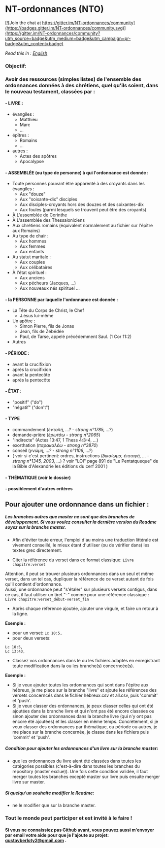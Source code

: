 # NT-ordonnances (NTO)

[![Join the chat at https://gitter.im/NT-ordonnances/community](https://badges.gitter.im/NT-ordonnances/community.svg)](https://gitter.im/NT-ordonnances/community?utm_source=badge&utm_medium=badge&utm_campaign=pr-badge&utm_content=badge)

*Read this in : [English](README.en.md)*

### Objectif:
### Avoir des ressources (simples listes) de l'ensemble des ordonnances données à des chrétiens, quel qu'ils soient, dans le nouveau testament, classées par :

#### - LIVRE :
  - évangiles :
    - Matthieu
    - Marc
    - …
  - épîtres :
    - Romains
    -  …
  - autres :
    - Actes des apôtres
    - Apocalypse

#### - ASSEMBLÉE (ou type de personne) à qui l'ordonnance est donnée :
  - Toute personnes pouvant être apparenté à des croyants dans les évangiles :
    - Aux "douze"
    - Aux "soixante-dix" disciples
    - Aux disciples-croyants hors des douzes et des soixantes-dix
    - Aux foules (parmi lesquels se trouvent peut être des croyants)
  - À L'assemblée de Corinthe
  - À L'assemblée des Thessaloniciens
  - Aux chrétiens romains (équivalent normalement au fichier sur l'épître aux Romains)
  - Au type de chair :
     - Aux hommes
     - Aux femmes
     - Aux enfants
   - Au statut maritale :
     - Aux couples
     - Aux célibataires
   - À l'état spirituel :
     - Aux anciens
     - Aux pécheurs (Jacques, …)
     - Aux nouveaux nés spirituel
  …

#### - la PERSONNE par laquelle l'ordonnance est donnée :
  - La Tête du Corps de Christ, le Chef
    - J.ésus lui-même
  - Un apôtre :
    - Simon Pierre, fils de Jonas
    - Jean, fils de Zébédée
    - Paul, de Tarse, appelé précédemment Saul. (1 Cor 11:2)
  - Autres

#### - PÉRIODE :
  - avant la crucifixion
  - après la crucifixion
  - avant la pentecôte
  - après la pentecôte

#### - ÉTAT :
  - "positif" ("do")
  - "négatif" ("don't")

#### - TYPE
  - commandement (*ἐντολή, …? - strong n°1785, …?*)
  - demande-prière (*ἐρωτάω - strong n°2065*)
  - "indirecte" (Actes 13:47, 1 Thess 4:3-4, …)
  - exorthation (*παρακαλέω - strong n°3870*)
  - conseil (*γνώμη, …? - strong n°1106, …?*)
  - ( voir si c'est pertinent: ordres, instructions (*δικαίωμα, ἐπιταγή, … - strong n°1345, 2003, …*) ? voir "LOI" page 891 de "Le Pentatqueque" de la Bible d'Alexandrie les éditions du cerf 2001 )

#### - THÉMATIQUE (voir le dossier)
#### - possiblement d'autres critères



## Pour ajouter une ordonnance dans un fichier :

##### Les branches autres que master ne sont que des branches de développement. Si vous voulez consulter la dernière version du Readme soyez sur la branche master.

- Afin d'éviter toute erreur, l'emploi d'au moins une traduction littérale est vivement conseillé, le mieux étant d'utiliser (ou de vérifier dans) les textes grec directement.

- Citer la référence du verset dans ce format classique: ``Livre chapitre:verset``

Attention, il peut se trouver plusieurs ordonnances dans un seul et même verset, dans un tel cas, dupliquer la référence de ce verset autant de fois qu'il contient d'ordonnance.  
Aussi, une ordonnance peut "s'étaler" sur plusieurs versets contigus, dans ce cas, il faut utiliser un tiret "-" comme pour une référence classique : ``Livre chapitre:verset_début-verset_fin``

- Après chaque référence ajoutée, ajouter une virgule, et faire un retour à la ligne.

 **Exemple :**
 - pour un verset:  `Lc 10:5,`
 - pour deux versets:
```
Lc 10:5,
Lc 13:43,
```

- Classez vos ordonnances dans le ou les fichiers adaptés en enregistrant toute modification dans la ou les branche(s) concerncée(s).

 **Exemple :**
 - Si je veux ajouter toutes les ordonnances qui sont dans l'épitre aux hébreux, je me place sur la branche "livre" et ajoute les références des versets concerncés dans le fichier hébreux.csv et all.csv, puis 'commit' et 'push'.
 - Si je veux classer des ordonnances, je peux classer celles qui ont été ajoutées dans la branche livre et qui n'ont pas été encore classées ou sinon ajouter des ordonnances dans la branche livre (qui n'y ont pas encore été ajoutées) et les classer en même temps. Concrètement, si je veux classer des ordonnances par thématique, ou période ou autres, je me place sur la branche concernée, je classe dans les fichiers puis 'commit' et 'push'.


##### Condition pour ajouter les ordonnances d'un livre sur la branche master:
 - que les ordonnances du livre aient été classées dans toutes les catégories possibles (c'est-à-dire dans toutes les branches du repository (master exclue)). Une fois cette condition validée, il faut merger toutes les branches excepté master sur livre puis ensuite merger livre sur master.

##### Si quelqu'un souhaite modifier le Readme:
  - ne le modifier que sur la branche master.


### Tout le monde peut participer et est invité à le faire !
#### Si vous ne connaissiez pas Github avant, vous pouvez aussi m'envoyer par email votre aide pour que je l'ajoute au projet: gustavberloty2@gmail.com .
